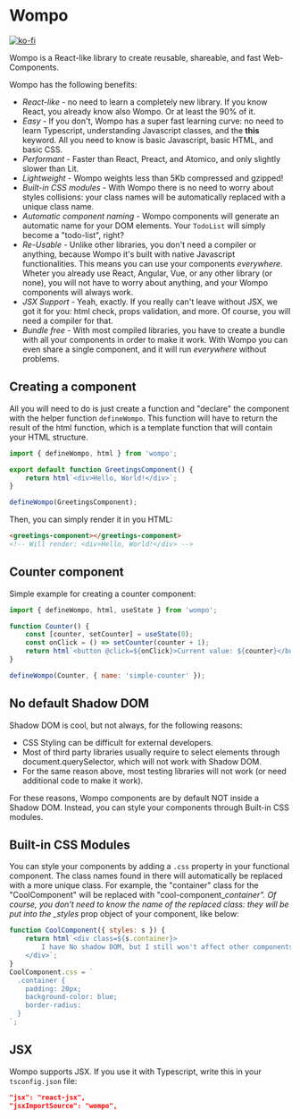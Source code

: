 # Wompo

[![ko-fi](https://ko-fi.com/img/githubbutton_sm.svg)](https://ko-fi.com/X7X8WMZ45)

Wompo is a React-like library to create reusable, shareable, and fast Web-Components.

Wompo has the following benefits:

- _React-like_ - no need to learn a completely new library. If you know React,
  you already know also Wompo. Or at least the 90% of it.
- _Easy_ - If you don't, Wompo has a super fast learning curve: no need to learn
  Typescript, understanding Javascript classes, and the **this** keyword. All you
  need to know is basic Javascript, basic HTML, and basic CSS.
- _Performant_ - Faster than React, Preact, and Atomico, and only slightly slower
  than Lit.
- _Lightweight_ - Wompo weights less than 5Kb compressed and gzipped!
- _Built-in CSS modules_ - With Wompo there is no need to worry about styles
  collisions: your class names will be automatically replaced with a unique class
  name.
- _Automatic component naming_ - Wompo components will generate an automatic name
  for your DOM elements. Your `TodoList` will simply become a "todo-list", right?
- _Re-Usable_ - Unlike other libraries, you don't need a compiler or anything,
  because Wompo it's built with native Javascript functionalities. This means you can
  use your components _everywhere_. Wheter you already use React, Angular, Vue,
  or any other library (or none), you will not have to worry about anything, and your
  Wompo components will always work.
- _JSX Support_ - Yeah, exactly. If you really can't leave without JSX, we got it
  for you: html check, props validation, and more. Of course, you will need a compiler
  for that.
- _Bundle free_ - With most compiled libraries, you have to create a bundle with
  all your components in order to make it work. With Wompo you can even share a single
  component, and it will run _everywhere_ without problems.

## Creating a component

All you will need to do is just create a function and "declare" the component with the helper
function `defineWompo`. This function will have to return the result of the html function, which is
a template function that will contain your HTML structure.

```js
import { defineWompo, html } from 'wompo';

export default function GreetingsComponent() {
	return html`<div>Hello, World!</div>`;
}

defineWompo(GreetingsComponent);
```

Then, you can simply render it in you HTML:

```html
<greetings-component></greetings-component>
<!-- Will render: <div>Hello, World!</div> -->
```

## Counter component

Simple example for creating a counter component:

```js
import { defineWompo, html, useState } from 'wompo';

function Counter() {
	const [counter, setCounter] = useState(0);
	const onClick = () => setCounter(counter + 1);
	return html`<button @click=${onClick}>Current value: ${counter}</button>`;
}

defineWompo(Counter, { name: 'simple-counter' });
```

## No default Shadow DOM

Shadow DOM is cool, but not always, for the following reasons:

- CSS Styling can be difficult for external developers.
- Most of third party libraries usually require to select elements through
  document.querySelector, which will not work with Shadow DOM.
- For the same reason above, most testing libraries will not work (or need
  additional code to make it work).

For these reasons, Wompo components are by default NOT inside a Shadow DOM.
Instead, you can style your components through Built-in CSS modules.

## Built-in CSS Modules

You can style your components by adding a `.css` property in your functional
component. The class names found in there will automatically be replaced with
a more unique class. For example, the "container" class for the "CoolComponent"
will be replaced with "cool-component\__container". Of course, you don't need to
know the name of the replaced class: they will be put into the \_styles_ prop
object of your component, like below:

```javascript
function CoolComponent({ styles: s }) {
	return html`<div class=${s.container}>
		I have No shadow DOM, but I still won't affect other components' styles!
	</div>`;
}
CoolComponent.css = `
  .container {
    padding: 20px;
    background-color: blue;
    border-radius:
  }
`;
```

## JSX

Wompo supports JSX. If you use it with Typescript, write this in your `tsconfig.json` file:

```json
"jsx": "react-jsx",
"jsxImportSource": "wompo",
```
